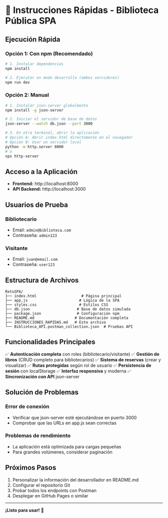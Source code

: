 # 🚀 Instrucciones Rápidas - Biblioteca Pública SPA

## Ejecución Rápida

### Opción 1: Con npm (Recomendado)
```bash
# 1. Instalar dependencias
npm install

# 2. Ejecutar en modo desarrollo (ambos servidores)
npm run dev
```

### Opción 2: Manual
```bash
# 1. Instalar json-server globalmente
npm install -g json-server

# 2. Iniciar el servidor de base de datos
json-server --watch db.json --port 3000

# 3. En otra terminal, abrir la aplicación
# Opción A: Abrir index.html directamente en el navegador
# Opción B: Usar un servidor local
python -m http.server 8000
# o
npx http-server
```

## Acceso a la Aplicación

- **Frontend:** http://localhost:8000
- **API Backend:** http://localhost:3000

## Usuarios de Prueba

### Bibliotecario
- Email: `admin@biblioteca.com`
- Contraseña: `admin123`

### Visitante
- Email: `juan@email.com`
- Contraseña: `user123`

## Estructura de Archivos

```
RetoSPA/
├── index.html                    # Página principal
├── app.js                       # Lógica de la SPA
├── styles.css                   # Estilos CSS
├── db.json                     # Base de datos simulada
├── package.json                # Configuración npm
├── README.md                  # Documentación completa
├── INSTRUCCIONES_RAPIDAS.md   # Este archivo
└── Biblioteca_API.postman_collection.json  # Pruebas API
```

## Funcionalidades Principales

✅ **Autenticación completa** con roles (bibliotecario/visitante)
✅ **Gestión de libros** (CRUD completo para bibliotecarios)
✅ **Sistema de reservas** (crear y visualizar)
✅ **Rutas protegidas** según rol de usuario
✅ **Persistencia de sesión** con localStorage
✅ **Interfaz responsiva** y moderna
✅ **Sincronización con API** json-server

## Solución de Problemas

### Error de conexión
- Verificar que json-server esté ejecutándose en puerto 3000
- Comprobar que las URLs en app.js sean correctas

### Problemas de rendimiento
- La aplicación está optimizada para cargas pequeñas
- Para grandes volúmenes, considerar paginación

## Próximos Pasos

1. Personalizar la información del desarrollador en README.md
2. Configurar el repositorio Git
3. Probar todos los endpoints con Postman
4. Desplegar en GitHub Pages o similar

---

**¡Listo para usar!** 🎉 
